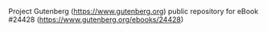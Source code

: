Project Gutenberg (https://www.gutenberg.org) public repository for eBook #24428 (https://www.gutenberg.org/ebooks/24428)
